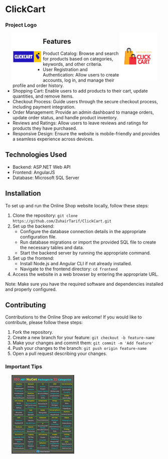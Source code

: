 # ClickCart
### Project Logo
<div align="Left">

<img src="https://raw.githubusercontent.com/ZuhairTarif/ClickCart/5328c853f1eef3a7e030d184469e2fb63e59ac79/logos/ClickCart2.svg" alt="Image description" style="width: 100px; height: 150px; float: left; margin-left: 20px;">
<img src="https://raw.githubusercontent.com/ZuhairTarif/ClickCart/5328c853f1eef3a7e030d184469e2fb63e59ac79/logos/ClickCart1.svg" alt="Image description" style="width: 120px; height: 150px; float: right; margin-right: 20px;">
</div>

## Features

- Product Catalog: Browse and search for products based on categories, keywords, and other criteria.
- User Registration and Authentication: Allow users to create accounts, log in, and manage their profile and order history.
- Shopping Cart: Enable users to add products to their cart, update quantities, and remove items.
- Checkout Process: Guide users through the secure checkout process, including payment integration.
- Order Management: Provide an admin dashboard to manage orders, update order status, and handle product inventory.
- Reviews and Ratings: Allow users to leave reviews and ratings for products they have purchased.
- Responsive Design: Ensure the website is mobile-friendly and provides a seamless experience across devices.

## Technologies Used

- Backend: ASP.NET Web API
- Frontend: AngularJS
- Database: Microsoft SQL Server

## Installation

To set up and run the Online Shop website locally, follow these steps:

1. Clone the repository: `git clone https://github.com/ZuhairTarif/ClickCart.git`
2. Set up the backend:
   - Configure the database connection details in the appropriate configuration file.
   - Run database migrations or import the provided SQL file to create the necessary tables and data.
   - Start the backend server by running the appropriate command.
3. Set up the frontend:
   - Install Node.js and Angular CLI if not already installed.
   - Navigate to the frontend directory: `cd frontend`
4. Access the website in a web browser by entering the appropriate URL.

Note: Make sure you have the required software and dependencies installed and properly configured.

## Contributing

Contributions to the Online Shop are welcome! If you would like to contribute, please follow these steps:

1. Fork the repository.
2. Create a new branch for your feature: `git checkout -b feature-name`
3. Make your changes and commit them: `git commit -m 'Add feature'`
4. Push your changes to the branch: `git push origin feature-name`
5. Open a pull request describing your changes.

### Important Tips
<img src="https://raw.githubusercontent.com/kavaan/100-DotNET-NuGet-Packages-In-32-Categories/main/100_dotnet_nuget_packages_in_32_categories.png" alt="Image description" style="width: 200px; height: 250px; float: left; margin-left: 20px;">
